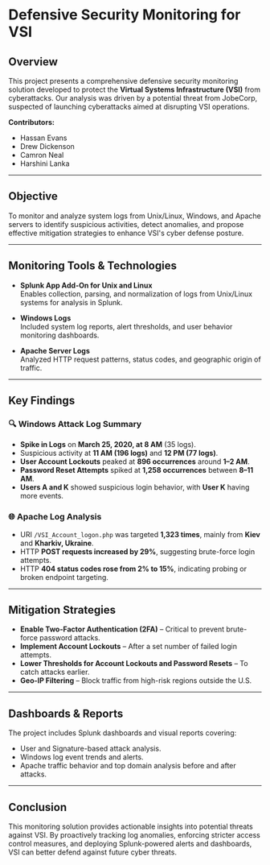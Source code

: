 # Defensive Security Monitoring for VSI

## Overview

This project presents a comprehensive defensive security monitoring solution developed to protect the **Virtual Systems Infrastructure (VSI)** from cyberattacks. Our analysis was driven by a potential threat from JobeCorp, suspected of launching cyberattacks aimed at disrupting VSI operations.

**Contributors:**  
- Hassan Evans  
- Drew Dickenson  
- Camron Neal  
- Harshini Lanka  

---

## Objective

To monitor and analyze system logs from Unix/Linux, Windows, and Apache servers to identify suspicious activities, detect anomalies, and propose effective mitigation strategies to enhance VSI's cyber defense posture.

---

## Monitoring Tools & Technologies

- **Splunk App Add-On for Unix and Linux**  
  Enables collection, parsing, and normalization of logs from Unix/Linux systems for analysis in Splunk.

- **Windows Logs**  
  Included system log reports, alert thresholds, and user behavior monitoring dashboards.

- **Apache Server Logs**  
  Analyzed HTTP request patterns, status codes, and geographic origin of traffic.

---

## Key Findings

### 🔍 Windows Attack Log Summary

- **Spike in Logs** on **March 25, 2020, at 8 AM** (35 logs).
- Suspicious activity at **11 AM (196 logs)** and **12 PM (77 logs)**.
- **User Account Lockouts** peaked at **896 occurrences** around **1–2 AM**.
- **Password Reset Attempts** spiked at **1,258 occurrences** between **8–11 AM**.
- **Users A and K** showed suspicious login behavior, with **User K** having more events.

### 🌐 Apache Log Analysis

- URI `/VSI_Account_logon.php` was targeted **1,323 times**, mainly from **Kiev** and **Kharkiv, Ukraine**.
- HTTP **POST requests increased by 29%**, suggesting brute-force login attempts.
- HTTP **404 status codes rose from 2% to 15%**, indicating probing or broken endpoint targeting.

---

## Mitigation Strategies

- **Enable Two-Factor Authentication (2FA)** – Critical to prevent brute-force password attacks.
- **Implement Account Lockouts** – After a set number of failed login attempts.
- **Lower Thresholds for Account Lockouts and Password Resets** – To catch attacks earlier.
- **Geo-IP Filtering** – Block traffic from high-risk regions outside the U.S.

---

## Dashboards & Reports

The project includes Splunk dashboards and visual reports covering:
- User and Signature-based attack analysis.
- Windows log event trends and alerts.
- Apache traffic behavior and top domain analysis before and after attacks.

---

## Conclusion

This monitoring solution provides actionable insights into potential threats against VSI. By proactively tracking log anomalies, enforcing stricter access control measures, and deploying Splunk-powered alerts and dashboards, VSI can better defend against future cyber threats.
